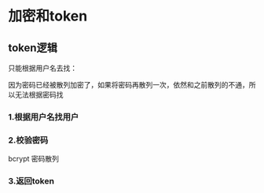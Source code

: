 # 加密和token



## 

## token逻辑

只能根据用户名去找：

因为密码已经被散列加密了，如果将密码再散列一次，依然和之前散列的不通，所以无法根据密码找

### 1.根据用户名找用户

### 2.校验密码

bcrypt 密码散列

### 3.返回token


